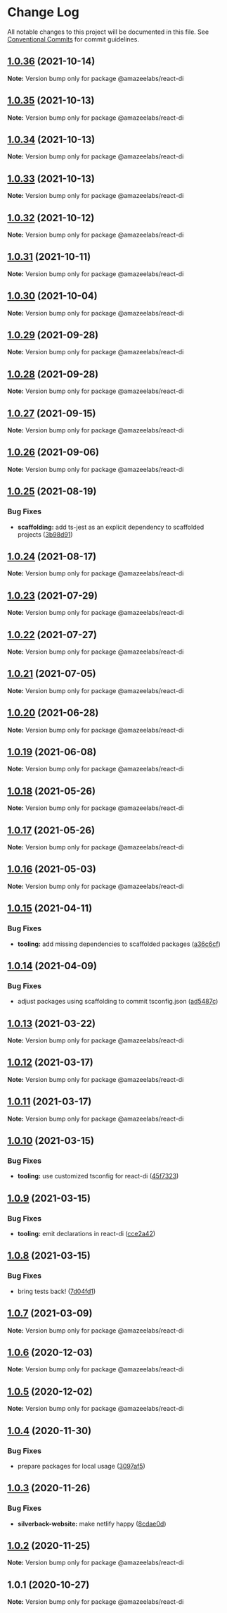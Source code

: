 # Change Log

All notable changes to this project will be documented in this file.
See [Conventional Commits](https://conventionalcommits.org) for commit guidelines.

## [1.0.36](https://github.com/AmazeeLabs/silverback-mono/compare/@amazeelabs/react-di@1.0.35...@amazeelabs/react-di@1.0.36) (2021-10-14)

**Note:** Version bump only for package @amazeelabs/react-di





## [1.0.35](https://github.com/AmazeeLabs/silverback-mono/compare/@amazeelabs/react-di@1.0.34...@amazeelabs/react-di@1.0.35) (2021-10-13)

**Note:** Version bump only for package @amazeelabs/react-di





## [1.0.34](https://github.com/AmazeeLabs/silverback-mono/compare/@amazeelabs/react-di@1.0.33...@amazeelabs/react-di@1.0.34) (2021-10-13)

**Note:** Version bump only for package @amazeelabs/react-di





## [1.0.33](https://github.com/AmazeeLabs/silverback-mono/compare/@amazeelabs/react-di@1.0.32...@amazeelabs/react-di@1.0.33) (2021-10-13)

**Note:** Version bump only for package @amazeelabs/react-di





## [1.0.32](https://github.com/AmazeeLabs/silverback-mono/compare/@amazeelabs/react-di@1.0.31...@amazeelabs/react-di@1.0.32) (2021-10-12)

**Note:** Version bump only for package @amazeelabs/react-di





## [1.0.31](https://github.com/AmazeeLabs/silverback-mono/compare/@amazeelabs/react-di@1.0.30...@amazeelabs/react-di@1.0.31) (2021-10-11)

**Note:** Version bump only for package @amazeelabs/react-di





## [1.0.30](https://github.com/AmazeeLabs/silverback-mono/compare/@amazeelabs/react-di@1.0.29...@amazeelabs/react-di@1.0.30) (2021-10-04)

**Note:** Version bump only for package @amazeelabs/react-di





## [1.0.29](https://github.com/AmazeeLabs/silverback-mono/compare/@amazeelabs/react-di@1.0.28...@amazeelabs/react-di@1.0.29) (2021-09-28)

**Note:** Version bump only for package @amazeelabs/react-di





## [1.0.28](https://github.com/AmazeeLabs/silverback-mono/compare/@amazeelabs/react-di@1.0.27...@amazeelabs/react-di@1.0.28) (2021-09-28)

**Note:** Version bump only for package @amazeelabs/react-di





## [1.0.27](https://github.com/AmazeeLabs/silverback-mono/compare/@amazeelabs/react-di@1.0.26...@amazeelabs/react-di@1.0.27) (2021-09-15)

**Note:** Version bump only for package @amazeelabs/react-di





## [1.0.26](https://github.com/AmazeeLabs/silverback-mono/compare/@amazeelabs/react-di@1.0.25...@amazeelabs/react-di@1.0.26) (2021-09-06)

**Note:** Version bump only for package @amazeelabs/react-di





## [1.0.25](https://github.com/AmazeeLabs/silverback-mono/compare/@amazeelabs/react-di@1.0.24...@amazeelabs/react-di@1.0.25) (2021-08-19)


### Bug Fixes

* **scaffolding:** add ts-jest as an explicit dependency to scaffolded projects ([3b98d91](https://github.com/AmazeeLabs/silverback-mono/commit/3b98d91f5ea8130fc33c8abd4c0a1c6ee7511bef))





## [1.0.24](https://github.com/AmazeeLabs/silverback-mono/compare/@amazeelabs/react-di@1.0.23...@amazeelabs/react-di@1.0.24) (2021-08-17)

**Note:** Version bump only for package @amazeelabs/react-di





## [1.0.23](https://github.com/AmazeeLabs/silverback-mono/compare/@amazeelabs/react-di@1.0.22...@amazeelabs/react-di@1.0.23) (2021-07-29)

**Note:** Version bump only for package @amazeelabs/react-di





## [1.0.22](https://github.com/AmazeeLabs/silverback-mono/compare/@amazeelabs/react-di@1.0.21...@amazeelabs/react-di@1.0.22) (2021-07-27)

**Note:** Version bump only for package @amazeelabs/react-di





## [1.0.21](https://github.com/AmazeeLabs/silverback-mono/compare/@amazeelabs/react-di@1.0.20...@amazeelabs/react-di@1.0.21) (2021-07-05)

**Note:** Version bump only for package @amazeelabs/react-di





## [1.0.20](https://github.com/AmazeeLabs/silverback-mono/compare/@amazeelabs/react-di@1.0.19...@amazeelabs/react-di@1.0.20) (2021-06-28)

**Note:** Version bump only for package @amazeelabs/react-di





## [1.0.19](https://github.com/AmazeeLabs/silverback-mono/compare/@amazeelabs/react-di@1.0.18...@amazeelabs/react-di@1.0.19) (2021-06-08)

**Note:** Version bump only for package @amazeelabs/react-di





## [1.0.18](https://github.com/AmazeeLabs/silverback-mono/compare/@amazeelabs/react-di@1.0.17...@amazeelabs/react-di@1.0.18) (2021-05-26)

**Note:** Version bump only for package @amazeelabs/react-di





## [1.0.17](https://github.com/AmazeeLabs/silverback-mono/compare/@amazeelabs/react-di@1.0.16...@amazeelabs/react-di@1.0.17) (2021-05-26)

**Note:** Version bump only for package @amazeelabs/react-di





## [1.0.16](https://github.com/AmazeeLabs/silverback-mono/compare/@amazeelabs/react-di@1.0.15...@amazeelabs/react-di@1.0.16) (2021-05-03)

**Note:** Version bump only for package @amazeelabs/react-di





## [1.0.15](https://github.com/AmazeeLabs/silverback-mono/compare/@amazeelabs/react-di@1.0.14...@amazeelabs/react-di@1.0.15) (2021-04-11)


### Bug Fixes

* **tooling:** add missing dependencies to scaffolded packages ([a36c6cf](https://github.com/AmazeeLabs/silverback-mono/commit/a36c6cf9038c0116f2b3ff56899fcba887d297a1))





## [1.0.14](https://github.com/AmazeeLabs/silverback-mono/compare/@amazeelabs/react-di@1.0.13...@amazeelabs/react-di@1.0.14) (2021-04-09)


### Bug Fixes

* adjust packages using scaffolding to commit tsconfig.json ([ad5487c](https://github.com/AmazeeLabs/silverback-mono/commit/ad5487cd8d1e622be67a4e0440564a7f74d12ed5))





## [1.0.13](https://github.com/AmazeeLabs/silverback-mono/compare/@amazeelabs/react-di@1.0.12...@amazeelabs/react-di@1.0.13) (2021-03-22)

**Note:** Version bump only for package @amazeelabs/react-di





## [1.0.12](https://github.com/AmazeeLabs/silverback-mono/compare/@amazeelabs/react-di@1.0.11...@amazeelabs/react-di@1.0.12) (2021-03-17)

**Note:** Version bump only for package @amazeelabs/react-di





## [1.0.11](https://github.com/AmazeeLabs/silverback-mono/compare/@amazeelabs/react-di@1.0.10...@amazeelabs/react-di@1.0.11) (2021-03-17)

**Note:** Version bump only for package @amazeelabs/react-di





## [1.0.10](https://github.com/AmazeeLabs/silverback-mono/compare/@amazeelabs/react-di@1.0.9...@amazeelabs/react-di@1.0.10) (2021-03-15)


### Bug Fixes

* **tooling:** use customized tsconfig for react-di ([45f7323](https://github.com/AmazeeLabs/silverback-mono/commit/45f73239920755ec91ebfcbafa414f2f05225d93))





## [1.0.9](https://github.com/AmazeeLabs/silverback-mono/compare/@amazeelabs/react-di@1.0.8...@amazeelabs/react-di@1.0.9) (2021-03-15)


### Bug Fixes

* **tooling:** emit declarations in react-di ([cce2a42](https://github.com/AmazeeLabs/silverback-mono/commit/cce2a42d658e9fc26564fbc1e3c549eb7b131104))





## [1.0.8](https://github.com/AmazeeLabs/silverback-mono/compare/@amazeelabs/react-di@1.0.7...@amazeelabs/react-di@1.0.8) (2021-03-15)


### Bug Fixes

* bring tests back! ([7d04fd1](https://github.com/AmazeeLabs/silverback-mono/commit/7d04fd1de8f544a6c10ccf642df5acf04acf4d6d))





## [1.0.7](https://github.com/AmazeeLabs/silverback-mono/compare/@amazeelabs/react-di@1.0.6...@amazeelabs/react-di@1.0.7) (2021-03-09)

**Note:** Version bump only for package @amazeelabs/react-di





## [1.0.6](https://github.com/AmazeeLabs/silverback-mono/compare/@amazeelabs/react-di@1.0.5...@amazeelabs/react-di@1.0.6) (2020-12-03)

**Note:** Version bump only for package @amazeelabs/react-di





## [1.0.5](https://github.com/AmazeeLabs/silverback-mono/compare/@amazeelabs/react-di@1.0.4...@amazeelabs/react-di@1.0.5) (2020-12-02)

**Note:** Version bump only for package @amazeelabs/react-di





## [1.0.4](https://github.com/AmazeeLabs/silverback-mono/compare/@amazeelabs/react-di@1.0.3...@amazeelabs/react-di@1.0.4) (2020-11-30)


### Bug Fixes

* prepare packages for local usage ([3097af5](https://github.com/AmazeeLabs/silverback-mono/commit/3097af55f8ac1080f43f9711c400c0d88c721c43))





## [1.0.3](https://github.com/AmazeeLabs/silverback-mono/compare/@amazeelabs/react-di@1.0.2...@amazeelabs/react-di@1.0.3) (2020-11-26)


### Bug Fixes

* **silverback-website:** make netlify happy ([8cdae0d](https://github.com/AmazeeLabs/silverback-mono/commit/8cdae0d75cc6b33c397dc2e383750baabe44563b))





## [1.0.2](https://github.com/AmazeeLabs/silverback-mono/compare/@amazeelabs/react-di@1.0.1...@amazeelabs/react-di@1.0.2) (2020-11-25)

**Note:** Version bump only for package @amazeelabs/react-di





## 1.0.1 (2020-10-27)

**Note:** Version bump only for package @amazeelabs/react-di
